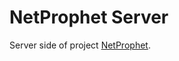NetProphet Server
======================
  Server side of project [NetProphet](https://github.com/xph906/NetProphet).
